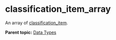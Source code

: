 # classification\_item\_array

An array of [classification\_item](r_classification_item.md#).

**Parent topic:** [Data Types](../data_types/c_datatypes.md)

